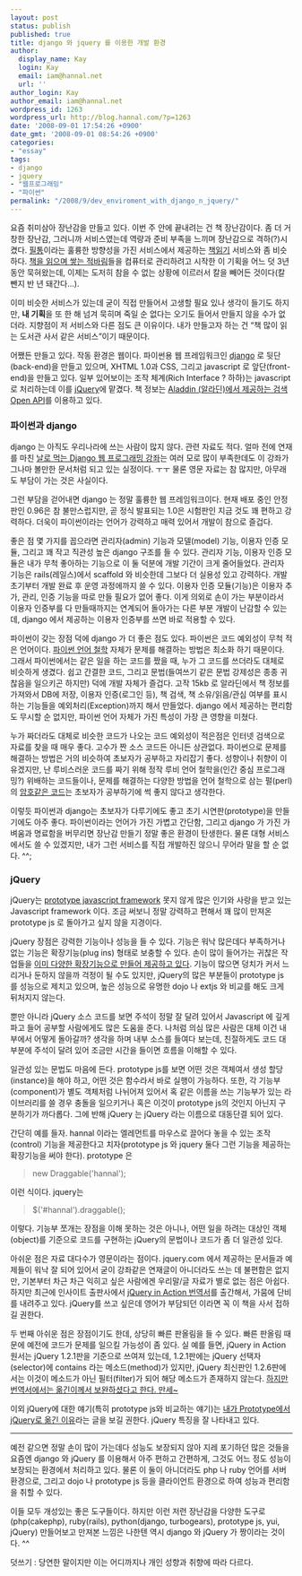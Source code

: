 ```yaml
---
layout: post
status: publish
published: true
title: django 와 jquery 를 이용한 개발 환경
author:
  display_name: Kay
  login: Kay
  email: iam@hannal.net
  url: ''
author_login: Kay
author_email: iam@hannal.net
wordpress_id: 1263
wordpress_url: http://blog.hannal.com/?p=1263
date: '2008-09-01 17:54:26 +0900'
date_gmt: '2008-09-01 08:54:26 +0900'
categories:
- "essay"
tags:
- django
- jquery
- "웹프로그래밍"
- "파이썬"
permalink: "/2008/9/dev_enviroment_with_django_n_jquery/"
---
```

<p>요즘 취미삼아 장난감을 만들고 있다. 이번 주 안에 끝내려는 건 책 장난감이다. 좀 더 거창한 장난감, 그러니까 서비스였는데 역량과 준비 부족을 느끼며 장난감으로 격하(?)시켰다. <a href="http://www.filltong.net">필통</a>이라는 훌륭한 방향성을 가진 서비스에서 제공하는 <a href="http://book.filltong.net/">책읽기</a> 서비스와 좀 비슷하다. <a href="http://blog.hannal.com/a_method_how_i_read_a_book/">책을 읽으며 쌓는 적바림</a>들을 컴퓨터로 관리하려고 시작한 이 기획을 어느 덧 3년 동안 묵혀왔는데, 이제는 도저히 참을 수 없는 상황에 이르러서 칼을 빼어든 것이다(칼 뺀지 반 년 돼간다...).</p>
<p>이미 비슷한 서비스가 있는데 굳이 직접 만들어서 고생할 필요 있나 생각이 들기도 하지만, <strong>내 기획</strong>을 또 한 해 넘겨 묵히며 죽일 순 없다는 오기도 들어서 만들지 않을 수가 없더라. 지향점이 저 서비스와 다른 점도 큰 이유이다. 내가 만들고자 하는 건 “책 많이 읽는 도서관 사서 같은 서비스”이기 때문이다.</p>
<p>어쨌든 만들고 있다. 작동 환경은 웹이다. 파이썬용 웹 프레임워크인 <a href="http://www.djangoproject.com">django</a> 로 뒷단(back-end)을 만들고 있으며, XHTML 1.0과 CSS, 그리고 javascript 로 앞단(front-end)을 만들고 있다. 일부 있어보이는 조작 체계(Rich Interface ? 하하)는 javascript 로 처리하는데 이를 <a href="http://www.jquery.com">jQuery</a>에 맡겼다. 책 정보는 <a href="http://blog.aladdin.co.kr/ttb/category/16526940?communitytype=MyPaper">Aladdin (알라딘)에서 제공하는 검색 Open API</a>를 이용하고 있다.</p>
<h3>파이썬과 django</h3>
<p>django 는 아직도 우리나라에 쓰는 사람이 많지 않다. 관련 자료도 적다. 얼마 전에 연재를 마친 <a href="http://blog.hannal.com/01-python_django_lecture/">날로 먹는 Django 웹 프로그래밍 강좌</a>는 여러 모로 많이 부족한데도 이 강좌가 그나마 볼만한 문서처럼 되고 있는 실정이다. ㅜㅜ 물론 영문 자료는 참 많지만, 아무래도 부담이 가는 것은 사실이다.</p>
<p>그런 부담을 걷어내면 django 는 정말 훌륭한 웹 프레임워크이다. 현재 배포 중인 안정판인 0.96은 참 불만스럽지만, 곧 정식 발표되는 1.0은 시험판인 지금 것도 꽤 편하고 강력하다. 더욱이 파이썬이라는 언어가 강력하고 매력 있어서 개발이 참으로 즐겁다.</p>
<p>좋은 점 몇 가지를 꼽으라면 관리자(admin) 기능과 모델(model) 기능, 이용자 인증 모듈, 그리고 꽤 작고 직관성 높은 django 구조를 들 수 있다. 관리자 기능, 이용자 인증 모듈은 내가 무척 좋아하는 기능으로 이 둘 덕분에 개발 기간이 크게 줄어들었다. 관리자 기능은 rails(레일스)에서 scaffold 와 비슷한데 그보다 더 실용성 있고 강력하다. 개발 초기부터 개발 완료 후 운영 과정에까지 쓸 수 있다. 이용자 인증 모듈(기능)은 이용자 추가, 관리, 인증 기능을 따로 만들 필요가 없어 좋다. 이게 의외로 손이 가는 부분이라서 이용자 인증부를 다 만들때까지는 연계되어 돌아가는 다른 부분 개발이 난감할 수 있는데, django 에서 제공하는 이용자 인증부를 쓰면 바로 적용할 수 있다.</p>
<p>파이썬이 갖는 장점 덕에 django 가 더 좋은 점도 있다. 파이썬은 코드 예외성이 무척 적은 언어이다. <a href="http://yong27.biohackers.net/29">파이썬 언어 철학</a> 자체가 문제를 해결하는 방법은 최소화 하기 때문이다. 그래서 파이썬에서는 같은 일을 하는 코드를 짰을 때, 누가 그 코드를 쓰더라도 대체로 비슷하게 생겼다. 쉽고 간결한 코드, 그리고 문법(들여쓰기 같은 문법 강제성은 종종 귀찮음을 일으키곤 하지만) 덕에 개발 자체가 즐겁다. 고작 15kb 로 알라딘에서 책 정보를 가져와서 DB에 저장, 이용자 인증(로그인 등), 책 검색, 책 소유/읽음/관심 여부를 표시하는 기능들을 예외처리(Exception)까지 해서 만들었다. django 에서 제공하는 편리함도 무시할 순 없지만, 파이썬 언어 자체가 가진 특성이 가장 큰 영향을 미쳤다.</p>
<p>누가 짜더라도 대체로 비슷한 코드가 나오는 코드 예외성이 적은점은 인터넷 검색으로 자료를 찾을 때 매우 좋다. 고수가 짠 소스 코드든 아니든 상관없다. 파이썬으로 문제를 해결하는 방법은 거의 비슷하여 초보자가 공부하고 자리잡기 좋다. 성향이나 취향이 이유겠지만, 난 루비스러운 코드를 짜기 위해 정작 루비 언어 철학을(인간 중심 프로그래밍?) 위배하는 코드들이나, 문제를 해결하는 다양한 방법을 언어 철학으로 삼는 펄(perl)의 <a href="http://leonidblog.tistory.com/139">암호같은 코드</a>는 초보자가 공부하기에 썩 좋지 않다고 생각한다.</p>
<p>이렇듯 파이썬과 django는 초보자가 다루기에도 좋고 초기 시연판(prototype)을 만들기에도 아주 좋다. 파이썬이라는 언어가 가진 가볍고 간단함, 그리고 django 가 가진 가벼움과 명료함을 버무리면 장난감 만들기 정말 좋은 환경이 탄생한다. 물론 대형 서비스에서도 쓸 수 있겠지만, 내가 그런 서비스를 직접 개발하진 않으니 무어라 말을 할 순 없다. ^^;</p>
<h3>jQuery</h3>
<p>jQuery는 <a href="http://www.prototypejs.org">prototype javascript framework</a> 못지 않게 많은 인기와 사랑을 받고 있는 Javascript framework 이다. 조금 써보니 정말 강력하고 편해서 꽤 많이 만져온 prototype js 로 돌아가고 싶지 않을 지경이다.</p>
<p>jQuery 장점은 강력한 기능이나 성능을 들 수 있다. 기능은 워낙 많은데다 부족하거나 없는 기능은 확장기능(plug ins) 형태로 보충할 수 있다. 손이 많이 들어가는 귀찮은 작업들을 <a href="http://plugins.jquery.com/">이미 다양한 확장기능으로 만들어 제공하고 있다</a>. 기능이 많으면 덩치가 커서 느리거나 둔하지 않을까 걱정이 될 수도 있지만, jQuery의 많은 부분들이 prototype js 를 성능으로 제치고 있으며, 높은 성능으로 유명한 dojo 나 extjs 와 비교를 해도 크게 뒤처지지 않는다.</p>
<p>뿐만 아니라 jQuery 소스 코드를 보면 주석이 정말 잘 달려 있어서 Javascript 에 깊게 파고 들어 공부할 사람에게도 많은 도움을 준다. 나처럼 의심 많은 사람은 대체 이건 내부에서 어떻게 돌아갈까? 생각을 하며 내부 소스를 들여다 보는데, 친절하게도 코드 대부분에 주석이 달려 있어 조금만 시간을 들이면 흐름을 이해할 수 있다.</p>
<p>일관성 있는 문법도 마음에 든다. prototype js를 보면 어떤 것은 객체여서 생성 할당(instance)을 해야 하고, 어떤 것은 함수라서 바로 실행이 가능하다. 또한, 각 기능부(component)가 별도 객체처럼 나뉘어져 있어서 혹 같은 이름을 쓰는 기능부가 있는 라이브러리를 쓸 경우 충돌을 일으키거나 혹은 이것이 prototype js의 것인지 아닌지 구분하기가 까다롭다. 그에 반해 jQuery 는 jQuery 라는 이름으로 대동단결 되어 있다.</p>
<p>간단히 예를 들자. hannal 이라는 엘레먼트를 마우스로 끌어다 놓을 수 있는 조작(control) 기능을 제공한다고 치자(prototype js 와 jquery 둘다 그런 기능을 제공하는 확장기능을 써야 한다). prototype 은</p>
<blockquote><p>new Draggable('hannal');</p></blockquote>
<p>이런 식이다. jquery는</p>
<blockquote><p>$('#hannal').draggable();</p></blockquote>
<p>이렇다. 기능부 쪼개는 장점을 이해 못하는 것은 아니나, 어떤 일을 하려는 대상인 객체(object)를 기준으로 코드를 구현하는 jQuery의 문법이나 코드가 좀 더 일관성 있다.</p>
<p>아쉬운 점은 자료 대다수가 영문이라는 점이다. jquery.com 에서 제공하는 문서들과 예제들이 워낙 잘 되어 있어서 굳이 강좌같은 연재글이 아니더라도 쓰는 데 불편함은 없지만, 기본부터 차근 차근 익히고 싶은 사람에겐 우리말/글 자료가 별로 없는 점은 아쉽다. 하지만 최근에 인사이트 출판사에서 <a href="http://blog.insightbook.co.kr/entry/jQuery-그-맹렬한-추격이-무섭다">jQuery in Action 번역서</a>를 출간해서, 가뭄에 단비를 내려주고 있다. jQuery를 쓰고 싶은데 영어가 부담되던 이라면 꼭 이 책을 사서 접하길 권한다.</p>
<p>두 번째 아쉬운 점은 장점이기도 한데, 상당히 빠른 판올림을 들 수 있다. 빠른 판올림 때문에 예전에 코드가 문제를 일으킬 가능성이 좀 있다. 실 예를 들면, jQuery in Action 원서는 jQuery 1.2.1판을 기준으로 쓰여져 있는데, 1.2.1판에는 jQuery 선택자(selector)에 contains 라는 메소드(method)가 있지만, jQuery 최신판인 1.2.6판에서는 이것이 메소드가 아닌 필터(filter)가 되어 해당 메소드가 존재하지 않는다. <ins datetime="2008-09-02T01:42:40+00:00"><a href="http://blog.hannal.com/dev_enviroment_with_django_n_jquery/#comment-58101">하지만 번역서에서는 옮긴이께서 보완하셨다고 한다. 만세~</a></ins></p>
<p>이외 jQuery에 대한 얘기(특히 prototype js와 비교하는 얘기)는 <a href="http://dogfeet.tistory.com/29">내가 Prototype에서 jQuery로 옮긴 이유</a>라는 글을 보길 권한다. jQuery 특징을 잘 나타내고 있다.</p>
<hr />
<p>예전 같으면 정말 손이 많이 가는데다 성능도 보장되지 않아 지레 포기하던 많은 것들을 요즘엔 django 와 jQuery 를 이용해서 아주 편하고 간편하게, 그것도 어느 정도 성능이 보장되는 환경에서 처리하고 있다. 물론 이 둘이 아니더라도 php 나 ruby 언어를 서버 환경으로, 그리고 dojo 나 prototype js 등을 클라이언트 환경으로 하여 성능과 편리함을 취할 수 있다.</p>
<p>이들 모두 개성있는 좋은 도구들이다. 하지만 이런 저런 장난감을 다양한 도구로(php(cakephp), ruby(rails), python(django, turbogears), prototype js, yui, jQuery) 만들어보고 만져본 느낌은 나한텐 역시 django 와 jQuery 가 짱이라는 것이다. ^^</p>
<p>덧쓰기 : 당연한 말이지만 이는 어디까지나 개인 성향과 취향에 따라 다르다.</p>
